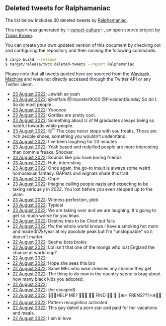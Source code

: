 ## Deleted tweets for Ralphamaniac

The list below includes 30 deleted tweets by
[Ralphamaniac](https://twitter.com/Ralphamaniac).



This report was generated by ✨[cancel-culture](https://github.com/travisbrown/cancel-culture)✨,
an open source project by [Travis Brown](https://twitter.com/travisbrown).

You can create your own updated version of this document by checking out and configuring the
repository and then running the following commands:

```bash
$ cargo build --release
$ target/release/twcc deleted-tweets --report Ralphamaniac
```

Please note that all tweets quoted here are sourced from the
[Wayback Machine](https://web.archive.org) and were not directly accessed through the Twitter API or
any Twitter client.

* [23 August 2022](https://web.archive.org/web/20220823054504/https://twitter.com/Ralphamaniac/status/1561951525823545345): Jewish so yeah <!--1561951525823545345-->
* [23 August 2022](https://web.archive.org/web/20220823052735/https://twitter.com/Ralphamaniac/status/1561948244166459392): @keffals @Imposter9000 @PresidentSunday So do I. So do most people. <!--1561948244166459392-->
* [23 August 2022](https://web.archive.org/web/20220823091448/https://twitter.com/Ralphamaniac/status/1561947362674761728): Yoooooo <!--1561947362674761728-->
* [23 August 2022](https://web.archive.org/web/20220823052558/https://twitter.com/Ralphamaniac/status/1561947085951336448): Gorillas are pretty cool. <!--1561947085951336448-->
* [23 August 2022](https://web.archive.org/web/20220823071659/https://twitter.com/Ralphamaniac/status/1561945365594644481): Something about U of M graduates always being so hateful towards white people. <!--1561945365594644481-->
* [23 August 2022](https://web.archive.org/web/20220823054916/https://twitter.com/Ralphamaniac/status/1561941230145110017): 😴 The cope never stops with you freaks. Those are rich people shoes, something you wouldn't understand. <!--1561941230145110017-->
* [23 August 2022](https://web.archive.org/web/20220823050009/https://twitter.com/Ralphamaniac/status/1561940941153468416): I've been laughing for 20 minutes <!--1561940941153468416-->
* [23 August 2022](https://web.archive.org/web/20220823043046/https://twitter.com/Ralphamaniac/status/1561933898296213505): Yeah based and redpilled people are more interesting than commie freaks. Shocker. <!--1561933898296213505-->
* [23 August 2022](https://web.archive.org/web/20220823041047/https://twitter.com/Ralphamaniac/status/1561928720448880645): Sounds like you have boring friends <!--1561928720448880645-->
* [23 August 2022](https://web.archive.org/web/20220823035723/https://twitter.com/Ralphamaniac/status/1561925330738233346): Huh, interesting. <!--1561925330738233346-->
* [23 August 2022](https://web.archive.org/web/20220823034509/https://twitter.com/Ralphamaniac/status/1561922068182089728): Once again, the go-to insult is always some weird homosexual fantasy. BAPists and wignats share this trait. <!--1561922068182089728-->
* [23 August 2022](https://web.archive.org/web/20220823034248/https://twitter.com/Ralphamaniac/status/1561921789982375936): Cope <!--1561921789982375936-->
* [23 August 2022](https://web.archive.org/web/20220823030316/https://twitter.com/Ralphamaniac/status/1561911794817441794): Imagine calling people nazis and expecting to be taking seriously in 2022. You lost before you even stepped up to the plate. <!--1561911794817441794-->
* [23 August 2022](https://web.archive.org/web/20220823025555/https://twitter.com/Ralphamaniac/status/1561909860052115457): Witness perfection, pleb <!--1561909860052115457-->
* [23 August 2022](https://web.archive.org/web/20220823025359/https://twitter.com/Ralphamaniac/status/1561909131979755521): Typical <!--1561909131979755521-->
* [23 August 2022](https://web.archive.org/web/20220823025555/https://twitter.com/Ralphamaniac/status/1561909860052115457): We are taking over and we are laughing. It's going to get so much worse for you lmao. <!--1561908792832425984-->
* [23 August 2022](https://web.archive.org/web/20220823042034/https://twitter.com/Ralphamaniac/status/1561893236020576256): Destiny tries to be Chad but fails <!--1561893236020576256-->
* [22 August 2022](https://web.archive.org/web/20220823000514/https://twitter.com/Ralphamaniac/status/1561848655530819590): tfw the whole world knows I have a smoking hot mom and made $17k/year at my absolute peak but I'm "unstoppable" so it doesn't matter. <!--1561848655530819590-->
* [22 August 2022](https://web.archive.org/web/20220822225008/https://twitter.com/Ralphamaniac/status/1561847956487213056): Seethe beta brokie <!--1561847956487213056-->
* [22 August 2022](https://web.archive.org/web/20220822223012/https://twitter.com/Ralphamaniac/status/1561843013684527107): Lol isn't that one of the mongs who lost England the chance at world cup? <!--1561843013684527107-->
* [22 August 2022](https://web.archive.org/web/20220822213926/https://twitter.com/Ralphamaniac/status/1561830152857944065):  <!--1561830152857944065-->
* [22 August 2022](https://web.archive.org/web/20220822194706/https://twitter.com/Ralphamaniac/status/1561783277085663232): Hope she sees this bro <!--1561801331228250113-->
* [22 August 2022](https://web.archive.org/web/20220822192454/https://twitter.com/Ralphamaniac/status/1561796235614380032): Same MFs who wear dresses any chance they get <!--1561796235614380032-->
* [22 August 2022](https://web.archive.org/web/20220822203814/https://twitter.com/Ralphamaniac/status/1561793934497652738): The thing to do now in the country scene is brag about how many black kids you adopted. <!--1561793934497652738-->
* [22 August 2022](https://web.archive.org/web/20220822190338/https://twitter.com/Ralphamaniac/status/1561790798005420033):  <!--1561790798005420033-->
* [22 August 2022](https://web.archive.org/web/20220822213301/https://twitter.com/Ralphamaniac/status/1561790232214884355): (he escaped) <!--1561790232214884355-->
* [22 August 2022](https://web.archive.org/web/20220822184423/https://twitter.com/Ralphamaniac/status/1561786104759590913): 👀😳😱HELP ME? 👀😳😱 🔭🔬 FIND 🔭🔬 🐸 💯❄️🔥 FRENS???🔥❄️💯🐸 <!--1561786104759590913-->
* [22 August 2022](https://web.archive.org/web/20220822183430/https://twitter.com/Ralphamaniac/status/1561783587657207808): Pattern recognition activated <!--1561783587657207808-->
* [22 August 2022](https://web.archive.org/web/20220822194706/https://twitter.com/Ralphamaniac/status/1561783277085663232): This guy dated a porn star and paid for her vacations and meals. <!--1561783277085663232-->
* [22 August 2022](https://web.archive.org/web/20220822181924/https://twitter.com/Ralphamaniac/status/1561779957331857413): I am in love <!--1561779957331857413-->
